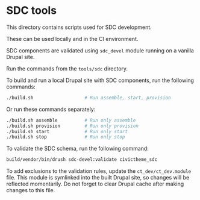 # SDC tools

This directory contains scripts used for SDC development.

These can be used locally and in the CI environment.

SDC components are validated using `sdc_devel` module running on a vanilla
Drupal site. 

Run the commands from the `tools/sdc` directory.

To build and run a local Drupal site with SDC components, run the following commands:
```bash
./build.sh                   # Run assemble, start, provision
```

Or run these commands separately:
```bash
./build.sh assemble          # Run only assemble
./build.sh provision         # Run only provision
./build.sh start             # Run only start
./build.sh stop              # Run only stop
```

To validate the SDC schema, run the following command:

```bash
build/vendor/bin/drush sdc-devel:validate civictheme_sdc
```

To add exclusions to the validation rules, update the `ct_dev/ct_dev.module` file.
This module is symlinked into the built Drupal site, so changes will be reflected
momentarily. Do not forget to clear Drupal cache after making changes to this file.
